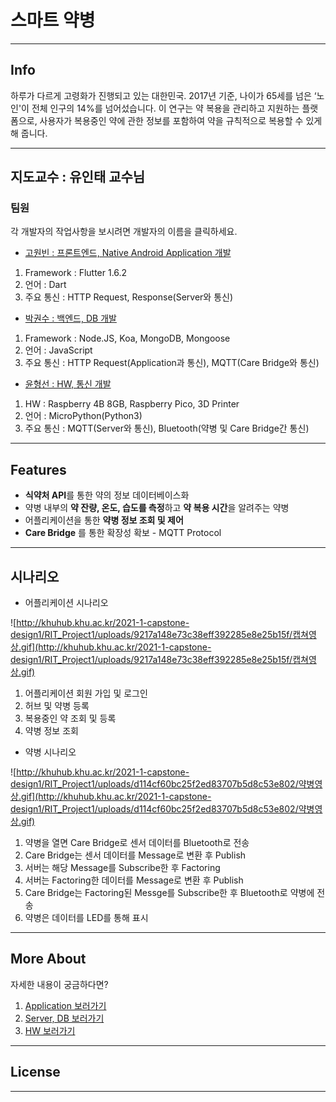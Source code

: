 # 스마트 약병

---

## Info

하루가 다르게 고령화가 진행되고 있는 대한민국. 2017년 기준, 나이가 65세를 넘은 ‘노인'이 전체 인구의 14%를 넘어섰습니다. 이 연구는 약 복용을 관리하고 지원하는 플랫폼으로, 사용자가 복용중인 약에 관한 정보를 포함하여 약을 규칙적으로 복용할 수 있게 해 줍니다.

---

## 지도교수 : 유인태 교수님

### 팀원

각 개발자의 작업사항을 보시려면 개발자의 이름을 클릭하세요.

- [고원빈 : 프론트엔드, Native Android Application 개발](http://khuhub.khu.ac.kr/2021-1-capstone-design1/RIT_Project1/tree/frontend/frontend)
1. Framework : Flutter 1.6.2
2. 언어 : Dart
3. 주요 통신 : HTTP Request, Response(Server와 통신)

- [박권수 : 백엔드, DB 개발](http://khuhub.khu.ac.kr/2021-1-capstone-design1/RIT_Project1/tree/server/server)
1. Framework : Node.JS, Koa, MongoDB, Mongoose
2. 언어 : JavaScript
3. 주요 통신 : HTTP Request(Application과 통신), MQTT(Care Bridge와 통신)

- [윤형선 : HW, 통신 개발](http://khuhub.khu.ac.kr/2021-1-capstone-design1/RIT_Project1/tree/Hardware/hardware)
1. HW : Raspberry 4B 8GB, Raspberry Pico, 3D Printer
2. 언어 : MicroPython(Python3)
3. 주요 통신 : MQTT(Server와 통신), Bluetooth(약병 및 Care Bridge간 통신)

---

## Features

- **식약처 API**를 통한 약의 정보 데이터베이스화
- 약병 내부의 **약 잔량, 온도, 습도를 측정**하고 **약 복용 시간**을 알려주는 약병
- 어플리케이션을 통한 **약병 정보 조회 및 제어**
- **Care Bridge** 를 통한 확장성 확보 - MQTT Protocol

---

## 시나리오

- 어플리케이션 시나리오

![http://khuhub.khu.ac.kr/2021-1-capstone-design1/RIT_Project1/uploads/9217a148e73c38eff392285e8e25b15f/캡쳐영상.gif](http://khuhub.khu.ac.kr/2021-1-capstone-design1/RIT_Project1/uploads/9217a148e73c38eff392285e8e25b15f/캡쳐영상.gif)

1. 어플리케이션 회원 가입 및 로그인
2. 허브 및 약병 등록
3. 복용중인 약 조회 및 등록
4. 약병 정보 조회

- 약병 시나리오

![http://khuhub.khu.ac.kr/2021-1-capstone-design1/RIT_Project1/uploads/d114cf60bc25f2ed83707b5d8c53e802/약병영상.gif](http://khuhub.khu.ac.kr/2021-1-capstone-design1/RIT_Project1/uploads/d114cf60bc25f2ed83707b5d8c53e802/약병영상.gif)

1. 약병을 열면 Care Bridge로 센서 데이터를 Bluetooth로 전송
2. Care Bridge는 센서 데이터를 Message로 변환 후 Publish
3. 서버는 해당 Message를 Subscribe한 후 Factoring
4. 서버는 Factoring한 데이터를 Message로 변환 후 Publish
5. Care Bridge는 Factoring된 Messge를 Subscribe한 후 Bluetooth로 약병에 전송
6. 약병은 데이터를 LED를 통해 표시

---

## More About

자세한 내용이 궁금하다면?

1. [Application 보러가기](http://khuhub.khu.ac.kr/2021-1-capstone-design1/RIT_Project1/commits/frontend)
2. [Server, DB 보러가기](http://khuhub.khu.ac.kr/2021-1-capstone-design1/RIT_Project1/commits/server)
3. [HW 보러가기](http://khuhub.khu.ac.kr/2021-1-capstone-design1/RIT_Project1/commits/Hardware)

---

## License

---